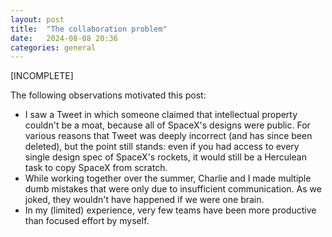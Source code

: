 ```yaml
---
layout: post
title:  "The collaboration problem"
date:   2024-08-08 20:36
categories: general
---
```

[INCOMPLETE]

The following observations motivated this post:
- I saw a Tweet in which someone claimed that intellectual property couldn't be a moat, because all of SpaceX's designs were public. For various reasons that Tweet was deeply incorrect (and has since been deleted), but the point still stands: even if you had access to every single design spec of SpaceX's rockets, it would still be a Herculean task to copy SpaceX from scratch.
- While working together over the summer, Charlie and I made multiple dumb mistakes that were only due to insufficient communication. As we joked, they wouldn't have happened if we were one brain.
- In my (limited) experience, very few teams have been more productive than focused effort by myself.